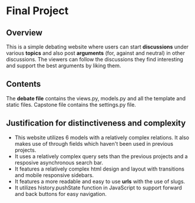 # Final Project

## Overview

This is a simple debating website where users can start **discussions** under various **topics** and also post **arguments** (for, against and neutral) in other discussions. The viewers can follow the discussions they find interesting and support the best arguments by liking them.

## Contents 

The **debate file** contains the views.py, models.py and all the template and static files. Capstone file contains the settings.py file. 

## Justification for distinctiveness and complexity

* This website utilizes 6 models with a relatively complex relations. It also makes use of through fields which haven't been used in previous projects.
* It uses a relatively complex query sets than the previous projects and a resposive asynchronous search bar.
* It features a relatively complex html design and layout with transitions and mobile responsive sidebars.
* It features a more readable and easy to use **urls** with the use of slugs.
* It utilizes history.pushState function in JavaScript to support forward and back buttons for easy navigation.

